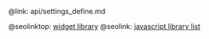 @link: api/settings_define.md

@seolinktop: [widget library](https://webix.com)
@seolink: [javascript library list](https://webix.com/widget/list/)